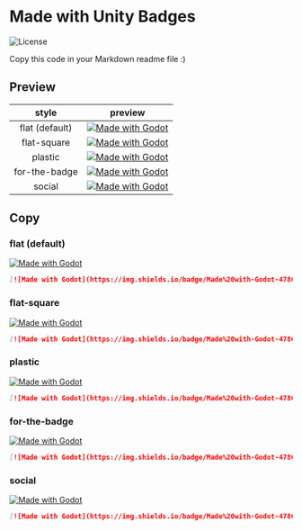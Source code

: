 # Made with Unity Badges

![License](https://img.shields.io/github/license/sh-cho/made-with-godot-badge)

Copy this code in your Markdown readme file :)


## Preview

|      style     |                                                                            preview                                                                           |
|:--------------:|:------------------------------------------------------------------------------------------------------------------------------------------------------------:|
| flat (default) | [![Made with Godot](https://img.shields.io/badge/Made%20with-Godot-478CBF?style=flat&logo=godot%20engine&logoColor=white)](https://godotengine.org)          |
|   flat-square  | [![Made with Godot](https://img.shields.io/badge/Made%20with-Godot-478CBF?style=flat-square&logo=godot%20engine&logoColor=white)](https://godotengine.org)   |
|     plastic    | [![Made with Godot](https://img.shields.io/badge/Made%20with-Godot-478CBF?style=plastic&logo=godot%20engine&logoColor=white)](https://godotengine.org)       |
|  for-the-badge | [![Made with Godot](https://img.shields.io/badge/Made%20with-Godot-478CBF?style=for-the-badge&logo=godot%20engine&logoColor=white)](https://godotengine.org) |
|     social     | [![Made with Godot](https://img.shields.io/badge/Made%20with-Godot-478CBF?style=social&logo=godot%20engine)](https://godotengine.org)                        |

## Copy

### flat (default)

[![Made with Godot](https://img.shields.io/badge/Made%20with-Godot-478CBF?style=flat&logo=godot%20engine&logoColor=white)](https://godotengine.org)
```markdown
[![Made with Godot](https://img.shields.io/badge/Made%20with-Godot-478CBF?style=flat&logo=godot%20engine&logoColor=white)](https://godotengine.org)
```

### flat-square

[![Made with Godot](https://img.shields.io/badge/Made%20with-Godot-478CBF?style=flat-square&logo=godot%20engine&logoColor=white)](https://godotengine.org)
```markdown
[![Made with Godot](https://img.shields.io/badge/Made%20with-Godot-478CBF?style=flat-square&logo=godot%20engine&logoColor=white)](https://godotengine.org)
```

### plastic

[![Made with Godot](https://img.shields.io/badge/Made%20with-Godot-478CBF?style=plastic&logo=godot%20engine&logoColor=white)](https://godotengine.org)
```markdown
[![Made with Godot](https://img.shields.io/badge/Made%20with-Godot-478CBF?style=plastic&logo=godot%20engine&logoColor=white)](https://godotengine.org)
```

### for-the-badge

[![Made with Godot](https://img.shields.io/badge/Made%20with-Godot-478CBF?style=for-the-badge&logo=godot%20engine&logoColor=white)](https://godotengine.org)
```markdown
[![Made with Godot](https://img.shields.io/badge/Made%20with-Godot-478CBF?style=for-the-badge&logo=godot%20engine&logoColor=white)](https://godotengine.org)
```

### social

[![Made with Godot](https://img.shields.io/badge/Made%20with-Godot-478CBF?style=social&logo=godot%20engine)](https://godotengine.org)
```markdown
[![Made with Godot](https://img.shields.io/badge/Made%20with-Godot-478CBF?style=social&logo=godot%20engine)](https://godotengine.org)
```

